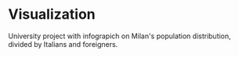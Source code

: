 # Visualization
University project with infograpich on Milan's population distribution, divided by Italians and foreigners.
